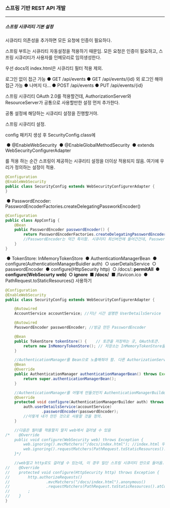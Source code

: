 <h3>스프링 기반 REST API 개발</h3>
<hr/>
<h5>스프링 시큐리티 기본 설정</h5>

시큐리티 의존성을 추가하면 모든 요청에 인증이 필요하다.

스프링 부트는 시큐리티 자동설정을 적용하기 때문임. 모든 요청은 인증이 필요하고, 스프링 시큐리티가 사용자를 인메모리로 임의생성한다.

우선 docs의 index.html은 시큐리티 필터 적용 제외.

로그인 없이 접근 가능
	● GET /api/events
	● GET /api/events/{id}
외 로그인 해야 접근 가능
● 나머지 다...
● POST /api/events
● PUT /api/events/{id}

스프링 시큐리티 OAuth 2.0를 적용할건데, AuthorizationServer와 ResourceServer가 공통으로 사용할만한 설정 먼저 추가한다.

공통 설정에 해당하는 시큐리티 설정을 진행할거야.

스프링 시큐리티 설정.

config 패키지 생성 후  SecurityConfig.class에 

​	● @EnableWebSecurity
​	● @EnableGlobalMethodSecurity
​	● extends WebSecurityConfigurerAdapter

를 적용 하는 순간 스프링이 제공하는 시큐리티 설정을 더이상 적용되지 않음. 여기에 우리가 정의하는 설정이 적용.

```java
@Configuration
@EnableWebSecurity
public class SecurityConfig extends WebSecurityConfigurerAdapter {
}
```

​	● PasswordEncoder: PasswordEncoderFactories.createDelegatingPassworkEncoder()

```java
@Configuration
public class AppConfig {
    @Bean
    public PasswordEncoder passwordEncoder() {
        return PasswordEncoderFactories.createDelegatingPasswordEncoder();
        //PasswordEncoder는 약간 특이함. 시큐리티 최신버전에 들어간건데, PasswordEncoderFactories.class를 보면 패스워드 앞에 profix를 달아줌. 다양한 인코딩 타입을 지원하는 인코더인데 인코딩된 패스워드 앞에 prefix를 붙여줌. 어떤 방법으로 인코딩 된건지 알 수 있도록.
    }
}
```

​	● TokenStore: InMemoryTokenStore
​	● AuthenticationManagerBean
​	● configure(AuthenticationManagerBuidler auth)
​		○ userDetailsService
​		○ passwordEncoder
​	● configure(HttpSecurity http)
​		○ /docs/**: permitAll
​	● configure(WebSecurty web)
​		○ ignore
​			■ /docs/**
​			■ /favicon.ico
​		● PathRequest.toStaticResources() 사용하기

```java
@Configuration
@EnableWebSecurity
public class SecurityConfig extends WebSecurityConfigurerAdapter {

    @Autowired
    AccountService accountService; //지난 시간 설명한 UserDetailsService

    @Autowired
    PasswordEncoder passwordEncoder; //방금 만든 PasswordEncoder

    @Bean
    public TokenStore tokenStore() {    // 토큰을 저장하는 곳, OAuth토큰.
        return new InMemoryTokenStore(); // 저장소는 InMemoryTokenStore을 사용
    }

    //AuthenticationManager를 Bean으로 노출해줘야 함. 다른 AuthorizationServer와 ResourceServer가 참조할 수 있도록. AuthenticationManager으로 bean으로 노출하기 위해 오버라이딩 해서 @Bean 어노테이션을 붙여주면 된다. 그러면 빈으로 노출됨.
    @Bean
    @Override
    public AuthenticationManager authenticationManagerBean() throws Exception {
        return super.authenticationManagerBean();
    }

    //AuthenticationManager를 어떻게 만들것인지 AuthenticationManagerBuilder를 재정의
    @Override
    protected void configure(AuthenticationManagerBuilder auth) throws Exception {
        auth.userDetailsService(accountService)
                .passwordEncoder(passwordEncoder);
        //이렇게 내가 만든 것으로 사용할 것을 정의.
    }

    //다음은 필터를 적용할지 말지 web에서 걸러낼 수 있음
/*    @Override
    public void configure(WebSecurity web) throws Exception {
        web.ignoring().mvcMatchers("/docs/index.html"); //index.html 무시
        web.ignoring().requestMatchers(PathRequest.toStaticResources().atCommonLocations()); //기본 정적 리소스의 위치를 다 가져와서 적용 무시
    }*/

    //web말고 http로도 걸러낼 수 있는데, 이 경우 일단 스프링 시큐리티 안으로 들어옴. 그렇기에 web을 사용할 때보다 더 많은 일을 하기에 애초에 걸러내려면 web을 쓰는게 좋음.
//    @Override
//    protected void configure(HttpSecurity http) throws Exception {
//        http.authorizeRequests()
//                .mvcMatchers("/docs/index.html").anonymous()
//                .requestMatchers(PathRequest.toStaticResources().atCommonLocations()).anonymous()
//        ;
//    }
}
```

